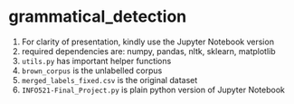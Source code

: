 # grammatical_detection

1) For clarity of presentation, kindly use the Jupyter Notebook version
2) required dependencies are: numpy, pandas, nltk, sklearn, matplotlib
3) `utils.py` has important helper functions
4) `brown_corpus` is the unlabelled corpus
5) `merged_labels_fixed.csv` is the original dataset
6) `INFO521-Final_Project.py` is plain python version of Jupyter Notebook

